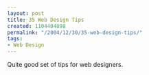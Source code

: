 ```yaml
---
layout: post
title: 35 Web Design Tips
created: 1104404898
permalink: "/2004/12/30/35-web-design-tips/"
tags:
- Web Design
---
```

Quite good set of tips for web designers.

